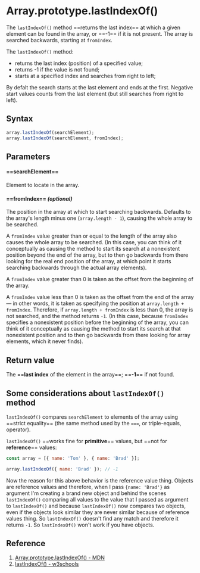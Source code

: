 # Array.prototype.lastIndexOf()

The `lastIndexOf()` method ==returns the last index== at which a given element can be found in the array, or ==-1== if it is not present. The array is searched backwards, starting at `fromIndex`.

The `lastIndexOf()` method:

- returns the last index (position) of a specified value;
- returns -1 if the value is not found;
- starts at a specified index and searches from right to left;

By defalt the search starts at the last element and ends at the first. Negative start values counts from the last element (but still searches from right to left).

## Syntax

```js
array.lastIndexOf(searchElement);
array.lastIndexOf(searchElement, fromIndex);
```

## Parameters

#### ==**searchElement**== 

Element to locate in the array.

#### ==**fromIndex**== _(optional)_ 

The position in the array at which to start searching backwards. Defaults to the array's length minus one (`array.length - 1`), causing the whole array to be searched.

A `fromIndex` value greater than or equal to the length of the array also causes the whole array to be searched. (In this case, you can think of it conceptually as causing the method to start its search at a nonexistent position beyond the end of the array, but to then go backwards from there looking for the real end position of the array, at which point it starts searching backwards through the actual array elements).

A `fromIndex` value greater than 0 is taken as the offset from the beginning of the array.

A `fromIndex` value less than 0 is taken as the offset from the end of the array — in other words, it is taken as specifying the position at `array.length + fromIndex`. Therefore, if `array.length + fromIndex` is less than 0, the array is not searched, and the method returns `-1`. (In this case, because `fromIndex` specifies a nonexistent position before the beginning of the array, you can think of it conceptually as causing the method to start its search at that nonexistent position and to then go backwards from there looking for array elements, which it never finds).

## Return value

The ==**last index** of the element in the array==; ==**-1**== if not found.

## Some considerations about `lastIndexOf()` method

`lastIndexOf()` compares `searchElement` to elements of the array using ==strict equality== (the same method used by the `===`, or triple-equals, operator).

`lastIndexOf()` ==works fine for **primitive**== values, but ==not for **reference**== values:

```js
const array = [{ name: 'Tom' }, { name: 'Brad' }];

array.lastIndexOf({ name: 'Brad' }); // -1
```

Now the reason for this above behavior is the reference value thing. Objects are reference values and therefore, when I pass `{name: 'Brad'}` as argument I'm creating a brand new object and behind the scenes `lastIndexOf()` comparing all values to the value that I passed as argument to `lastIndexOf()` and because `lastIndexOf()` now compares two objects, even if the objects look similar they are never similar because of reference values thing. So `lastIndexOf()` doesn't find any match and therefore it returns `-1`. So `lastIndexOf()` won't work if you have objects.

## Reference

1. [Array.prototype.lastIndexOf() - MDN](https://developer.mozilla.org/en-US/docs/Web/JavaScript/Reference/Global_Objects/Array/lastIndexOf)
2. [lastIndexOf() - w3schools](https://www.w3schools.com/jsref/jsref_lastindexof_array.asp)
